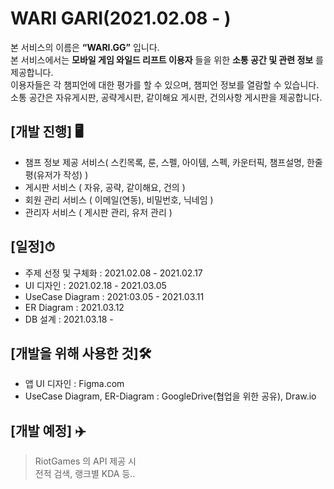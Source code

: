 # WARI GARI(2021.02.08 - )
본 서비스의 이름은 **“WARI.GG”** 입니다.  
본 서비스에서는 **모바일 게임 와일드 리프트 이용자** 들을 위한 **소통 공간 및 관련 정보** 를 제공합니다.  
이용자들은 각 챔피언에 대한 평가를 할 수 있으며, 챔피언 정보를 열람할 수 있습니다.  
소통 공간은 자유게시판, 공략게시판, 같이해요 게시판, 건의사항 게시판을 제공합니다.

## [개발 진행] 🖥
- 챔프 정보 제공 서비스( 스킨목록, 룬, 스펠, 아이템, 스펙, 카운터픽, 챔프설명, 한줄평(유저가 작성) )  
- 게시판 서비스 ( 자유, 공략, 같이해요, 건의 )  
- 회원 관리 서비스 ( 이메일(연동), 비밀번호, 닉네임 )  
- 관리자 서비스 ( 게시판 관리, 유저 관리 )  

## [일정]⏱
- 주제 선정 및 구체화 : 2021.02.08 - 2021.02.17 
- UI 디자인 : 2021.02.18 - 2021.03.05
- UseCase Diagram : 2021:03.05 - 2021.03.11
- ER Diagram : 2021.03.12
- DB 설계 : 2021.03.18 -

## [개발을 위해 사용한 것]🛠
- 앱 UI 디자인 : Figma.com 
- UseCase Diagram, ER-Diagram : GoogleDrive(협업을 위한 공유), Draw.io

## [개발 예정] ✈️
> RiotGames 의 API 제공 시   
전적 검색, 랭크별 KDA 등..
